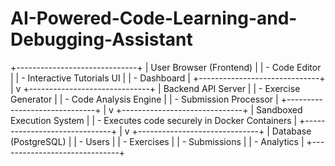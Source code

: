 # AI-Powered-Code-Learning-and-Debugging-Assistant
+------------------------------+
| User Browser (Frontend)      |
| - Code Editor                |
| - Interactive Tutorials UI   |
| - Dashboard                   |
+------------------------------+
          |
          v
+------------------------------+
| Backend API Server           |
| - Exercise Generator         |
| - Code Analysis Engine       |
| - Submission Processor        |
+------------------------------+
          |
          v
+------------------------------+
| Sandboxed Execution System   |
| - Executes code securely in Docker Containers |
+------------------------------+
          |
          v
+------------------------------+
| Database (PostgreSQL)        |
| - Users                       |
| - Exercises                   |
| - Submissions                 |
| - Analytics                   |
+------------------------------+
